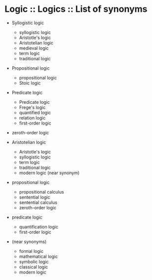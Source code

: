 # Logic :: Logics :: List of synonyms

- Syllogistic logic
  - syllogistic logic
  - Aristotle's logic
  - Aristotelian logic
  - medieval logic
  - term logic
  - traditional logic

- Propositional logic
  - propositional logic
  - Stoic logic

- Predicate logic
  - Predicate logic
  - Frege's logic
  - quantified logic
  - relation logic
  - first-order logic


- zeroth-order logic

- Aristotelian logic
  - Aristotle's logic
  - syllogistic logic
  - term logic
  - traditional logic
  - modern logic (near synonym)

- propositional logic
  - propositional calculus
  - sentential logic
  - sentential calculus
  - zeroth-order logic

- predicate logic
  - quantification logic
  - first-order logic

- (near synonyms)
  - formal logic
  - mathematical logic
  - symbolic logic
  - classical logic
  - modern logic
